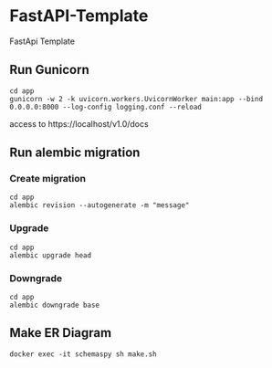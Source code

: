 # FastAPI-Template
FastApi Template

## Run Gunicorn

```
cd app
gunicorn -w 2 -k uvicorn.workers.UvicornWorker main:app --bind 0.0.0.0:8000 --log-config logging.conf --reload
```

access to https://localhost/v1.0/docs

## Run alembic migration

### Create migration
```
cd app
alembic revision --autogenerate -m "message"
```

### Upgrade
```
cd app
alembic upgrade head
```

### Downgrade
```
cd app
alembic downgrade base
```



## Make ER Diagram

```
docker exec -it schemaspy sh make.sh
```

